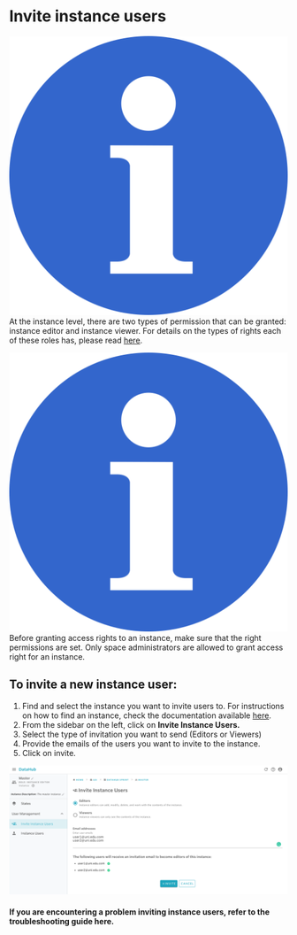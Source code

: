 # Invite instance users

![](../.gitbook/assets/info_simple.svg.png)At the instance level, there are two types of permission that can be granted: instance editor and instance viewer. For details on the types of rights each of these roles has, please read [here](../data-organization/instances.md).

![](../.gitbook/assets/info_simple.svg.png)Before granting access rights to an instance, make sure that the right permissions are set. Only space administrators are allowed to grant access right for an instance.

## **To invite a new instance user:**

1. Find and select the instance you want to invite users to. For instructions on how to find an instance, check the documentation available [here](find-an-instance.md). 
2. From the sidebar on the left, click on **Invite Instance Users.** 
3. Select the type of invitation you want to send \(Editors or Viewers\) 
4. Provide the emails of the users you want to invite to the instance. 
5. Click on invite.

![](../.gitbook/assets/screen-shot-2019-09-26-at-9.44.41-am.png)



#### If you are encountering a problem inviting instance users, refer to the troubleshooting guide here. 

